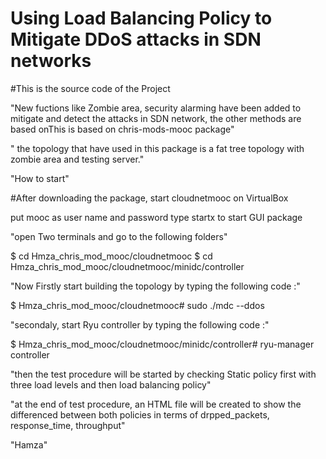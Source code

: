 # Using Load Balancing Policy to Mitigate DDoS attacks in SDN networks

#This is the source code of the Project

"New fuctions like Zombie area, security alarming have been added to mitigate and detect the attacks in SDN network, the other methods are based onThis is based on chris-mods-mooc package"

" the topology that have used in this package is a fat tree topology with zombie area and testing server."

"How to start"

#After downloading the package, start cloudnetmooc on VirtualBox

put mooc as user name and password
type startx to start GUI package

"open Two terminals and go to the following folders"

$ cd Hmza_chris_mod_mooc/cloudnetmooc
$ cd Hmza_chris_mod_mooc/cloudnetmooc/minidc/controller

"Now Firstly start building the topology by typing  the following code :"

$ Hmza_chris_mod_mooc/cloudnetmooc# sudo ./mdc --ddos

"secondaly, start Ryu controller by typing  the following code :"

$  Hmza_chris_mod_mooc/cloudnetmooc/minidc/controller# ryu-manager controller

"then the test procedure will be started by checking Static policy first with three load levels and then load balancing policy"

"at the end of test procedure, an HTML file will be created to show the differenced between both policies in terms of drpped_packets, response_time, throughput"

"Hamza"
